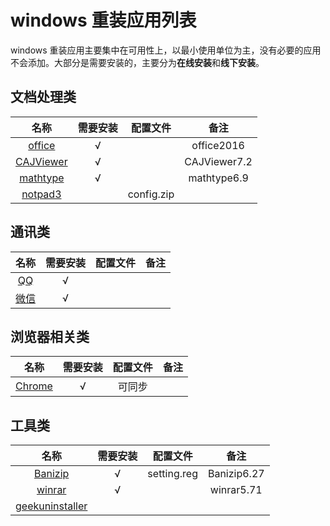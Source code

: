 
# windows 重装应用列表

windows 重装应用主要集中在可用性上，以最小使用单位为主，没有必要的应用不会添加。大部分是需要安装的，主要分为**在线安装**和**线下安装**。

## 文档处理类

|                           名称                            | 需要安装 |  配置文件  |     备注     |
| :-------------------------------------------------------: | :------: | :--------: | :----------: |
|         [office](https://www.office.com/?auth=1)          | &radic;  |            |  office2016  |
|   [CAJViewer](http://cajviewer.cnki.net/download.html)    | &radic;  |            | CAJViewer7.2 |
|      [mathtype](https://www.mathtype.cn/xiazai.html)      | &radic;  |            | mathtype6.9  |
| [notpad3](https://www.rizonesoft.com/downloads/notepad3/) |          | config.zip |

## 通讯类

|              名称              | 需要安装 | 配置文件 | 备注  |
| :----------------------------: | :------: | :------: | :---: |
| [QQ](https://im.qq.com/pcqq/)  | &radic;  |
| [微信](https://weixin.qq.com/) | &radic;  |

## 浏览器相关类

|                   名称                   | 需要安装 | 配置文件 | 备注  |
| :--------------------------------------: | :------: | :------: | :---: |
| [Chrome](https://www.google.com/chrome/) | &radic;  |  可同步  |

## 工具类

|                          名称                           | 需要安装 |  配置文件   |    备注     |
| :-----------------------------------------------------: | :------: | :---------: | :---------: |
|     [Banizip](https://www.bandisoft.com/bandizip/)      | &radic;  | setting.reg | Banizip6.27 |
|           [winrar](http://www.winrar.com.cn/)           | &radic;  |             | winrar5.71  |
| [geekuninstaller](https://geekuninstaller.com/download) |

